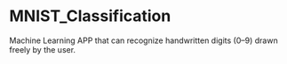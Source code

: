# MNIST_Classification
Machine Learning APP that can recognize handwritten digits (0–9) drawn freely by the user.
